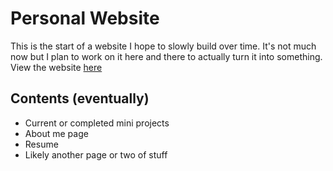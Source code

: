 # Personal Website

This is the start of a website I hope to slowly build over time. It's not much now but I plan to work on it here and there to actually turn it into something.
View the website [here](https://jakobgray.github.io/)
## Contents (eventually)
- Current or completed mini projects
- About me page
- Resume
- Likely another page or two of stuff
